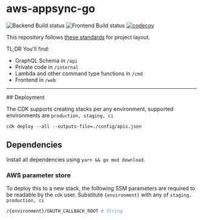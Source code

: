 # aws-appsync-go
![Backend Build status](https://github.com/davemackintosh/aws-appsync-go/actions/workflows/go.yml/badge.svg?branch=main)
![Frontend Build status](https://github.com/davemackintosh/aws-appsync-go/actions/workflows/web.yml/badge.svg?branch=main)
[![codecov](https://codecov.io/gh/davemackintosh/aws-appsync-go/branch/main/graph/badge.svg?token=milTNQGLWc)](https://codecov.io/gh/davemackintosh/aws-appsync-go)

This repository follows [these standards](https://github.com/golang-standards/project-layout) for project layout.

TL;DR You'll find:

* GraphQL Schema in `/api`
* Private code in `/internal`
* Lambda and other command type functions in `/cmd`
* Frontend in `/web`

----

## Deployment

The CDK supports creating stacks per any environment, supported environments are `production, staging, ci`

```
cdk deploy --all --outputs-file=./config/apis.json
```

## Dependencies

Install all dependencies using `yarn && go mod download`.

### AWS parameter store

To deploy this to a new stack, the following SSM parameters are required to be readable by the `cdk` user. Substitute `{environment}` with any of `staging, production, ci`

```bash
/{environment}/OAUTH_CALLBACK_ROOT # String
```
